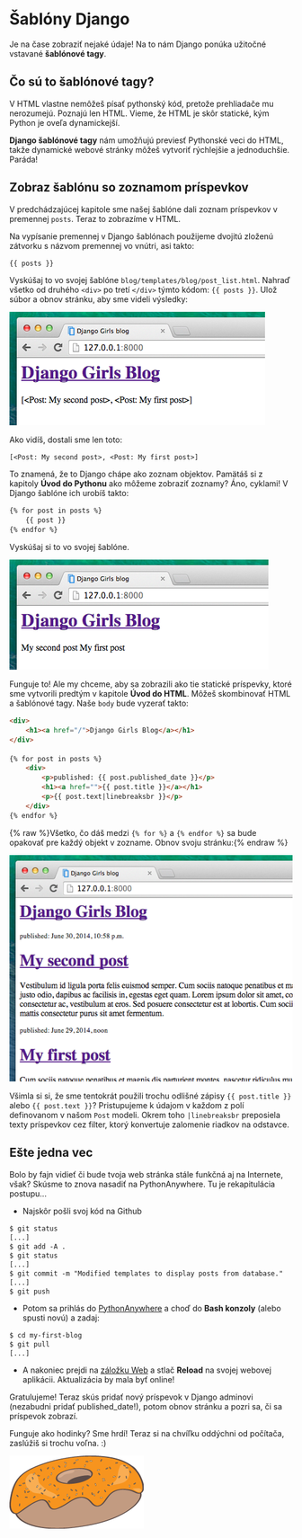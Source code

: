 # Šablóny Django

Je na čase zobraziť nejaké údaje! Na to nám Django ponúka užitočné vstavané **šablónové tagy**.

## Čo sú to šablónové tagy?

V HTML vlastne nemôžeš písať pythonský kód, pretože prehliadače mu nerozumejú. Poznajú len HTML. Vieme, že HTML je skôr statické, kým Python je oveľa dynamickejší.

**Django šablónové tagy** nám umožňujú previesť Pythonské veci do HTML, takže dynamické webové stránky môžeš vytvoriť rýchlejšie a jednoduchšie. Paráda!

## Zobraz šablónu so zoznamom príspevkov

V predchádzajúcej kapitole sme našej šablóne dali zoznam príspevkov v premennej `posts`. Teraz to zobrazíme v HTML.

Na vypísanie premennej v Django šablónach použijeme dvojitú zloženú zátvorku s názvom premennej vo vnútri, asi takto:

```html
{{ posts }}
```

Vyskúšaj to vo svojej šablóne `blog/templates/blog/post_list.html`. Nahraď všetko od druhého `<div>` po tretí `</div>` týmto kódom: `{{ posts }}`. Ulož súbor a obnov stránku, aby sme videli výsledky:

![Obrázok 13.1][1]

 [1]: images/step1.png

Ako vidíš, dostali sme len toto:

```
[<Post: My second post>, <Post: My first post>]
```

To znamená, že to Django chápe ako zoznam objektov. Pamätáš si z kapitoly **Úvod do Pythonu** ako môžeme zobraziť zoznamy? Áno, cyklami! V Django šablóne ich urobíš takto:

```html
{% for post in posts %}
    {{ post }}
{% endfor %}
```

Vyskúšaj si to vo svojej šablóne.

![Obrázok 13.2][2]

 [2]: images/step2.png

Funguje to! Ale my chceme, aby sa zobrazili ako tie statické príspevky, ktoré sme vytvorili predtým v kapitole **Úvod do HTML**. Môžeš skombinovať HTML a šablónové tagy. Naše `body` bude vyzerať takto:

```html
<div>
    <h1><a href="/">Django Girls Blog</a></h1>
</div>

{% for post in posts %}
    <div>
        <p>published: {{ post.published_date }}</p>
        <h1><a href="">{{ post.title }}</a></h1>
        <p>{{ post.text|linebreaksbr }}</p>
    </div>
{% endfor %}
```

{% raw %}Všetko, čo dáš medzi `{% for %}` a `{% endfor %}` sa bude opakovať pre každý objekt v zozname. Obnov svoju stránku:{% endraw %}

![Obrázok 13.3][3]

 [3]: images/step3.png

Všimla si si, že sme tentokrát použili trochu odlišné zápisy `{{ post.title }}` alebo `{{ post.text }}`? Pristupujeme k údajom v každom z polí definovanom v našom `Post` modeli. Okrem toho `|linebreaksbr` preposiela texty príspevkov cez filter, ktorý konvertuje zalomenie riadkov na odstavce.

## Ešte jedna vec

Bolo by fajn vidieť či bude tvoja web stránka stále funkčná aj na Internete, však? Skúsme to znova nasadiť na PythonAnywhere. Tu je rekapitulácia postupu...

*   Najskôr pošli svoj kód na Github

```
$ git status
[...]
$ git add -A .
$ git status
[...]
$ git commit -m "Modified templates to display posts from database."
[...]
$ git push
```

*   Potom sa prihlás do [PythonAnywhere][4] a choď do **Bash konzoly** (alebo spusti novú) a zadaj:

 [4]: https://www.pythonanywhere.com/consoles/

```
$ cd my-first-blog
$ git pull
[...]
```

*   A nakoniec prejdi na [záložku Web][5] a stlač **Reload** na svojej webovej aplikácii. Aktualizácia by mala byť online!

 [5]: https://www.pythonanywhere.com/web_app_setup/

Gratulujeme! Teraz skús pridať nový príspevok v Django adminovi (nezabudni pridať published_date!), potom obnov stránku a pozri sa, či sa príspevok zobrazí.

Funguje ako hodinky? Sme hrdí! Teraz si na chvíľku oddýchni od počítača, zaslúžiš si trochu voľna. :)

![Obrázok 13.4][6]

 [6]: images/donut.png
